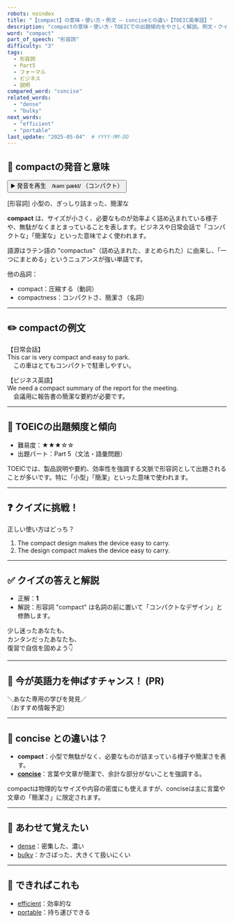 ```yaml
---
robots: noindex
title: "【compact】の意味・使い方・例文 ― conciseとの違い【TOEIC英単語】"
description: "compactの意味・使い方・TOEICでの出題傾向をやさしく解説。例文・クイズ付きでconciseとの違いもわかりやすく学べます。"
word: "compact"
part_of_speech: "形容詞"
difficulty: "3"
tags:
  - 形容詞
  - Part5
  - フォーマル
  - ビジネス
  - 説明
compared_word: "concise"
related_words:
  - "dense"
  - "bulky"
next_words:
  - "efficient"
  - "portable"
last_update: "2025-05-04"  # YYYY-MM-DD
---
```


## 🔰 compactの発音と意味

<button class="play-audio" onclick="playTTS('compact')">
  <span class="play-audio-main">
    ▶️ 発音を再生　/kəmˈpækt/
  </span>
  <span class="play-audio-sub">
    （コンパクト）
  </span>
</button>

[形容詞] 小型の、ぎっしり詰まった、簡潔な

**compact** は、サイズが小さく、必要なものが効率よく詰め込まれている様子や、無駄がなくまとまっていることを表します。ビジネスや日常会話で「コンパクトな」「簡潔な」といった意味でよく使われます。

語源はラテン語の "compactus"（詰め込まれた、まとめられた）に由来し、「一つにまとめる」というニュアンスが強い単語です。

他の品詞：  
- compact：圧縮する（動詞）
- compactness：コンパクトさ、簡潔さ（名詞）

---

## ✏️ compactの例文

【日常会話】  
This car is very compact and easy to park.  
　この車はとてもコンパクトで駐車しやすい。

【ビジネス英語】  
We need a compact summary of the report for the meeting.  
　会議用に報告書の簡潔な要約が必要です。

---

## 🎯 TOEICの出題頻度と傾向

- 難易度：★★★☆☆
- 出題パート：Part 5（文法・語彙問題）

TOEICでは、製品説明や要約、効率性を強調する文脈で形容詞として出題されることが多いです。特に「小型」「簡潔」といった意味で使われます。

---

## ❓ クイズに挑戦！

正しい使い方はどっち？

1. The compact design makes the device easy to carry.  
2. The design compact makes the device easy to carry.

---

## ✅ クイズの答えと解説

- 正解：**1**
- 解説：形容詞 "compact" は名詞の前に置いて「コンパクトなデザイン」と修飾します。

少し迷ったあなたも、  
カンタンだったあなたも、  
復習で自信を固めよう👇️

---

## 🚀 今が英語力を伸ばすチャンス！ (PR)

<div class="info-center">
＼あなた専用の学びを発見／<br>  
（おすすめ情報予定）
</div>

---

## 🤔  concise との違いは？

- **compact**：小型で無駄がなく、必要なものが詰まっている様子や簡潔さを表す。
- **[concise](/concise)**：言葉や文章が簡潔で、余計な部分がないことを強調する。

compactは物理的なサイズや内容の密度にも使えますが、conciseは主に言葉や文章の「簡潔さ」に限定されます。

---

## 🧩 あわせて覚えたい

- [dense](/dense)：密集した、濃い
- [bulky](/bulky)：かさばった、大きくて扱いにくい

---

## 📖 できればこれも

- [efficient](/efficient)：効率的な
- [portable](/portable)：持ち運びできる

<!-- cvid: aid11_bid22 -->
